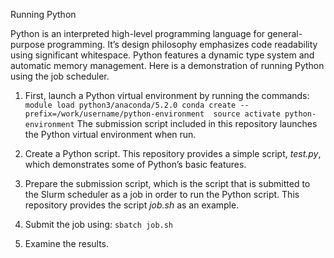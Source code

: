 Running Python

Python is an interpreted high-level programming language for general-purpose programming. It’s design philosophy emphasizes code readability using significant whitespace. Python features a dynamic type system and automatic memory management. Here is a demonstration of running Python using the job scheduler.

1. First, launch a Python virtual environment by running the commands:
`module load python3/anaconda/5.2.0
conda create --prefix=/work/username/python-environment 
source activate python-environment`
The submission script included in this repository launches the Python virtual environment when run.

2. Create a Python script. This repository provides a simple script, <i>test.py</i>, which demonstrates some of Python’s basic features.

3. Prepare the submission script, which is the script that is submitted to the Slurm scheduler as a job in order to run the Python script. This repository provides the script <i>job.sh</i> as an example.

4. Submit the job using:
`sbatch job.sh`

5. Examine the results.
